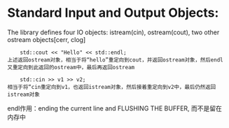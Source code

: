 ﻿Standard Input and Output Objects:
==============

The library defines four IO objects: istream(cin), ostream(cout), two other ostream objects[cerr, clog]

        std::cout << "Hello" << std::endl;
    上述返回ostream对象，相当于将“hello”重定向到cout，并返回ostream对象，然后endl又重定向到此返回的ostream中，最后再返回ostream

        std::cin >> v1 >> v2;
    相当于将“cin重定向到v1，也返回istream对象，然后接着重定向到v2中，最后仍然返回istream对象

endl作用：ending the current line and FLUSHING THE BUFFER, 而不是留在内存中

